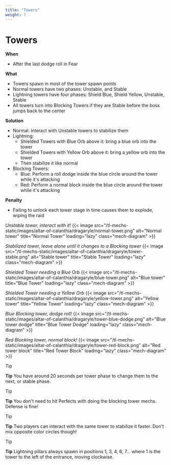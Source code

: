 ```yaml
---
title: "Towers"
weight: 7
---
```


# Towers

**When**
- After the last dodge roll in Fear

**What**
- Towers spawn in most of the tower spawn points
- Normal towers have two phases: Unstable, and Stable 
- Lightning towers have four phases: Shield Blue, Shield Yellow, Unstable, Stable
- All towers turn into Blocking Towers if they are Stable before the boss jumps back to the center 

**Solution**
- Normal: Interact with Unstable towers to stabilize them
- Lightning:
  - Shielded Towers with Blue Orb above it: bring a blue orb into the tower
  - Shielded Towers with Yellow Orb above it: bring a yellow orb into the tower
  - Then stabilize it like normal
- Blocking Towers:
  - Blue: Perform a roll dodge inside the blue circle around the tower while it's attacking
  - Red: Perform a normal block inside the blue circle around the tower while it's attacking

**Penalty**
- Failing to unlock each tower stage in time causes them to explode, wiping the raid

_Unstable tower, interact with it!_
{{< image src="/tl-mechs-static/images/altar-of-calanthia/dragaryle/normal-tower.png" alt="Normal tower" title="Normal Tower" loading="lazy" class="mech-diagram" >}}

_Stabilized tower, leave alone until it changes to a Blocking tower_
{{< image src="/tl-mechs-static/images/altar-of-calanthia/dragaryle/tower-stable.png" alt="Stable tower" title="Stable Tower" loading="lazy" class="mech-diagram" >}}

_Shielded Tower needing a Blue Orb_
{{< image src="/tl-mechs-static/images/altar-of-calanthia/dragaryle/blue-tower.png" alt="Blue tower" title="Blue Tower" loading="lazy" class="mech-diagram" >}}

_Shielded Tower needing a Yellow Orb_
{{< image src="/tl-mechs-static/images/altar-of-calanthia/dragaryle/yellow-tower.png" alt="Yellow tower" title="Yellow Tower" loading="lazy" class="mech-diagram" >}}

_Blue Blocking tower, dodge roll!_
{{< image src="/tl-mechs-static/images/altar-of-calanthia/dragaryle/tower-blue-dodge.png" alt="Blue tower dodge" title="Blue Tower Dodge" loading="lazy" class="mech-diagram" >}}

_Red Blocking tower, normal block!_
{{< image src="/tl-mechs-static/images/altar-of-calanthia/dragaryle/tower-red-block.png" alt="Red tower block" title="Red Tower Block" loading="lazy" class="mech-diagram" >}}

> [!TIP]
> **Tip**
> You have around 20 seconds per tower phase to change them to the next, or stable phase.

> [!TIP]
> **Tip**
> You don't need to hit Perfects with doing the blocking tower mechs. Defense is fine!

> [!TIP]
> **Tip**
> Two players can interact with the same tower to stabilize it faster. Don't mix opposite color circles though!

> [!TIP]
> **Tip**
> Lightning pillars always spawn in positions 1, 3, 4, 6, 7... where 1 is the tower to the left of the entrance, moving clockwise.